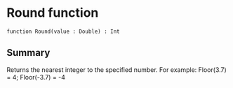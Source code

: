 # Round function

`function Round(value : Double) : Int`

## Summary
Returns the nearest integer to the specified number.
For example: Floor(3.7) = 4; Floor(-3.7) = -4
